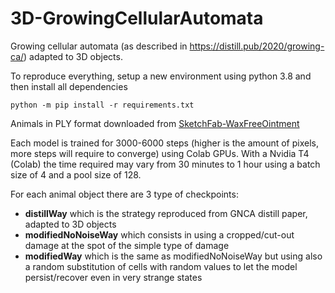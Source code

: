 # 3D-GrowingCellularAutomata
Growing cellular automata (as described in https://distill.pub/2020/growing-ca/) adapted to 3D objects.


To reproduce everything, setup a new environment using python 3.8 and then install all dependencies
```
python -m pip install -r requirements.txt
```

Animals in PLY format downloaded from [SketchFab-WaxFreeOintment](https://sketchfab.com/WaxFreeOintment/models)

Each model is trained for 3000-6000 steps (higher is the amount of pixels, more steps will require to converge) using
Colab GPUs. With a Nvidia T4 (Colab) the time required may vary from 30 minutes to 1 hour using a batch size of 4 and a pool size of 128.

For each animal object there are 3 type of checkpoints:

* **distillWay** which is the strategy reproduced from GNCA distill paper, adapted to 3D objects
* **modifiedNoNoiseWay** which consists in using a cropped/cut-out damage at the spot of the simple type of damage
* **modifiedWay** which is the same as modifiedNoNoiseWay but using also a random substitution of cells with random values to let the model persist/recover even in very strange states

